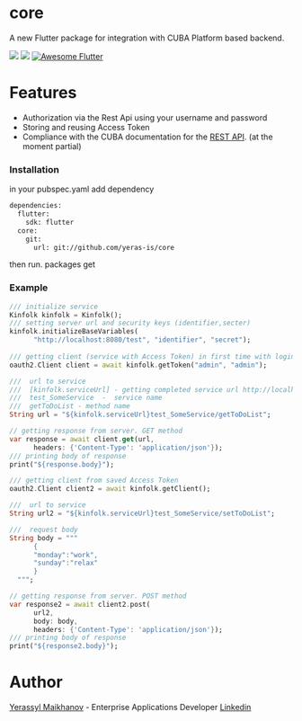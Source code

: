 # core

A new Flutter package for integration with CUBA Platform based backend.

<a href="https://github.com/yeras-is/core/blob/master/LICENSE"><img src="https://img.shields.io/badge/license-APACHE2.0-blue.svg?longCache=true&style=flat-square"></a>
   <a href="https://flutter.dev"><img src="https://img.shields.io/badge/Built%20for-Flutter-blue.svg?longCache=true&style=flat-square"></a>
  <a href="https://github.com/Solido/awesome-flutter">
   <img alt="Awesome Flutter" src="https://img.shields.io/badge/Awesome-Flutter-blue.svg?longCache=true&style=flat-square" />
</a>

# Features
  - Authorization via the Rest Api using your username and password
  - Storing and reusing Access Token
  - Compliance with the CUBA documentation for the [REST API](https://doc.cuba-platform.com/restapi-7.2/). (at the moment partial)

### Installation

in your pubspec.yaml add dependency

```sh
dependencies:
  flutter:
    sdk: flutter
  core:
    git:
      url: git://github.com/yeras-is/core
```
then run.  packages get

### Example 

```dart
/// initialize service
Kinfolk kinfolk = Kinfolk();
/// setting server url and security keys (identifier,secter)
kinfolk.initializeBaseVariables(
      "http://localhost:8080/test", "identifier", "secret");
      
/// getting client (service with Access Token) in first time with login,password
oauth2.Client client = await kinfolk.getToken("admin", "admin");

///  url to service 
///  [kinfolk.serviceUrl] - getting completed service url http://localhost:8080/test/v2/services/
///  test_SomeService  -  service name 
///  getToDoList - method name
String url = "${kinfolk.serviceUrl}test_SomeService/getToDoList";

// getting response from server. GET method
var response = await client.get(url,
      headers: {'Content-Type': 'application/json'});
/// printing body of response
print("${response.body}");

/// getting client from saved Access Token
oauth2.Client client2 = await kinfolk.getClient();

///  url to service 
String url2 = "${kinfolk.serviceUrl}test_SomeService/setToDoList";

///  request body 
String body = """
      {
      "monday":"work",
      "sunday":"relax"
      }
  """;

// getting response from server. POST method
var response2 = await client2.post(
      url2,
      body: body,
      headers: {'Content-Type': 'application/json'});
/// printing body of response
print("${response2.body}");
```


# Author
[Yerassyl Maikhanov](https://yeras-is.github.io/) - Enterprise Applications Developer [Linkedin](https://www.linkedin.com/in/yerassyl-maikhanov-52558b185/)

